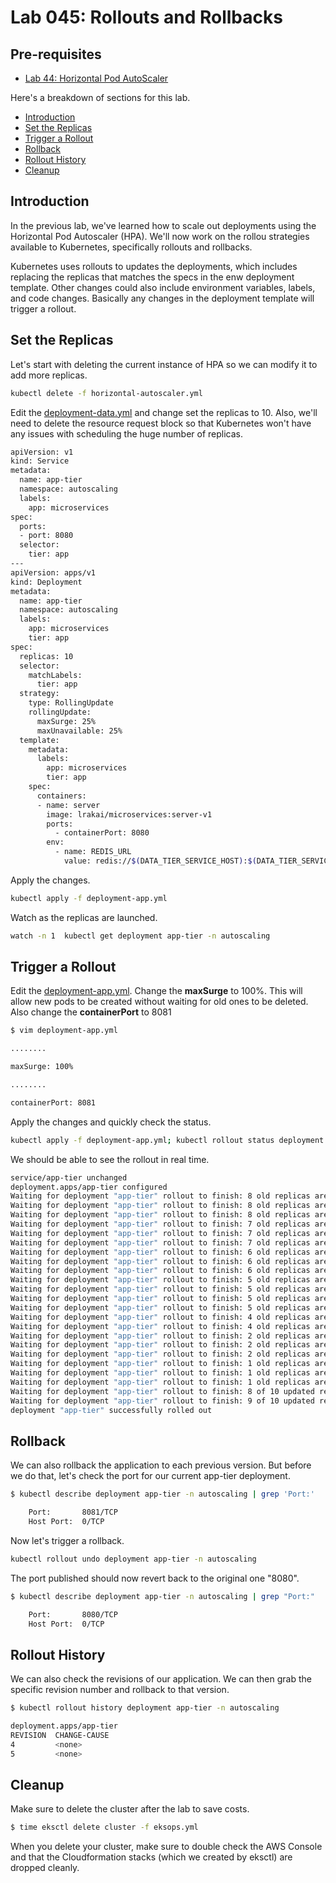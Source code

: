 # Lab 045: Rollouts and Rollbacks

## Pre-requisites

- [Lab 44: Horizontal Pod AutoScaler](../../Lab_044_Horizontal_Pod_AutoScaler/README.md)

Here's a breakdown of sections for this lab.

- [Introduction](#introduction)
- [Set the Replicas](#set-the-replicas)
- [Trigger a Rollout](#trigger-a-rollout)
- [Rollback](#rollback)
- [Rollout History](#rollout-history)
- [Cleanup](#cleanup)

## Introduction

In the previous lab, we've learned how to scale out deployments using the Horizontal Pod Autoscaler (HPA). We'll now work on the rollou strategies available to Kubernetes, specifically rollouts and rollbacks.

Kubernetes uses rollouts to updates the deployments, which includes replacing the replicas that matches the specs in the enw deployment template. Other changes could also include environment variables, labels, and code changes. Basically any changes in the deployment template will trigger a rollout.

## Set the Replicas 

Let's start with deleting the current instance of HPA so we can modify it to add more replicas.

```bash
kubectl delete -f horizontal-autoscaler.yml
```

Edit the [deployment-data.yml](manifests/deployment-data.yml) and change set the replicas to 10. Also, we'll need to delete the resource request block so that Kubernetes won't have any issues with scheduling the huge number of replicas.

```bash
apiVersion: v1
kind: Service
metadata:
  name: app-tier
  namespace: autoscaling
  labels:
    app: microservices
spec:
  ports:
  - port: 8080
  selector:
    tier: app
---
apiVersion: apps/v1
kind: Deployment
metadata:
  name: app-tier
  namespace: autoscaling
  labels:
    app: microservices
    tier: app
spec:
  replicas: 10
  selector:
    matchLabels:
      tier: app
  strategy:
    type: RollingUpdate
    rollingUpdate:
      maxSurge: 25%
      maxUnavailable: 25%
  template:
    metadata:
      labels:
        app: microservices
        tier: app
    spec:
      containers:
      - name: server
        image: lrakai/microservices:server-v1
        ports:
          - containerPort: 8080
        env:
          - name: REDIS_URL
            value: redis://$(DATA_TIER_SERVICE_HOST):$(DATA_TIER_SERVICE_PORT_REDIS)
```

Apply the changes.

```bash
kubectl apply -f deployment-app.yml  
```

Watch as the replicas are launched.

```bash
watch -n 1  kubectl get deployment app-tier -n autoscaling
```


## Trigger a Rollout 

Edit the [deployment-app.yml](manifests/deployment-app.yml). Change the **maxSurge** to 100%. This will allow new pods to be created without waiting for old ones to be deleted. Also change the **containerPort** to 8081

```bash
$ vim deployment-app.yml 

........

maxSurge: 100% 

........

containerPort: 8081

```

Apply the changes and quickly check the status.

```bash
kubectl apply -f deployment-app.yml; kubectl rollout status deployment app-tier -n autoscaling 
```

We should be able to see the rollout in real time.

```bash
service/app-tier unchanged
deployment.apps/app-tier configured
Waiting for deployment "app-tier" rollout to finish: 8 old replicas are pending termination...
Waiting for deployment "app-tier" rollout to finish: 8 old replicas are pending termination...
Waiting for deployment "app-tier" rollout to finish: 8 old replicas are pending termination...
Waiting for deployment "app-tier" rollout to finish: 7 old replicas are pending termination...
Waiting for deployment "app-tier" rollout to finish: 7 old replicas are pending termination...
Waiting for deployment "app-tier" rollout to finish: 7 old replicas are pending termination...
Waiting for deployment "app-tier" rollout to finish: 6 old replicas are pending termination...
Waiting for deployment "app-tier" rollout to finish: 6 old replicas are pending termination...
Waiting for deployment "app-tier" rollout to finish: 6 old replicas are pending termination...
Waiting for deployment "app-tier" rollout to finish: 5 old replicas are pending termination...
Waiting for deployment "app-tier" rollout to finish: 5 old replicas are pending termination...
Waiting for deployment "app-tier" rollout to finish: 5 old replicas are pending termination...
Waiting for deployment "app-tier" rollout to finish: 5 old replicas are pending termination...
Waiting for deployment "app-tier" rollout to finish: 4 old replicas are pending termination...
Waiting for deployment "app-tier" rollout to finish: 4 old replicas are pending termination...
Waiting for deployment "app-tier" rollout to finish: 2 old replicas are pending termination...
Waiting for deployment "app-tier" rollout to finish: 2 old replicas are pending termination...
Waiting for deployment "app-tier" rollout to finish: 2 old replicas are pending termination...
Waiting for deployment "app-tier" rollout to finish: 1 old replicas are pending termination...
Waiting for deployment "app-tier" rollout to finish: 1 old replicas are pending termination...
Waiting for deployment "app-tier" rollout to finish: 1 old replicas are pending termination...
Waiting for deployment "app-tier" rollout to finish: 8 of 10 updated replicas are available...
Waiting for deployment "app-tier" rollout to finish: 9 of 10 updated replicas are available...
deployment "app-tier" successfully rolled out 
```

## Rollback

We can also rollback the application to each previous version. But before we do that, let's check the port for our current app-tier deployment.

```bash
$ kubectl describe deployment app-tier -n autoscaling | grep 'Port:'

    Port:       8081/TCP
    Host Port:  0/TCP 
```

Now let's trigger a rollback.

```bash
kubectl rollout undo deployment app-tier -n autoscaling 
```

The port published should now revert back to the original one "8080".

```bash
$ kubectl describe deployment app-tier -n autoscaling | grep "Port:"

    Port:       8080/TCP
    Host Port:  0/TCP 
```

## Rollout History 

We can also check the revisions of our application. We can then grab the specific revision number and rollback to that version.

```bash
$ kubectl rollout history deployment app-tier -n autoscaling

deployment.apps/app-tier
REVISION  CHANGE-CAUSE
4         <none>
5         <none>

```


## Cleanup

Make sure to delete the cluster after the lab to save costs.

```bash
$ time eksctl delete cluster -f eksops.yml 
```

When you delete your cluster, make sure to double check the AWS Console and that the Cloudformation stacks (which we created by eksctl) are dropped cleanly.
